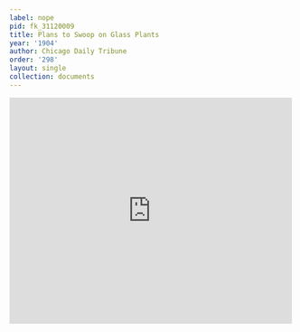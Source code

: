 ```yaml
---
label: nope
pid: fk_31120009
title: Plans to Swoop on Glass Plants
year: '1904'
author: Chicago Daily Tribune
order: '298'
layout: single
collection: documents
---
```

<iframe src="https://northwestern.app.box.com/embed/s/zz1m6eqfxtz8iy453hayo09952aqnp2y?sortColumn=date&view=list" width="500" height="400" frameborder="0" allowfullscreen webkitallowfullscreen msallowfullscreen></iframe>
